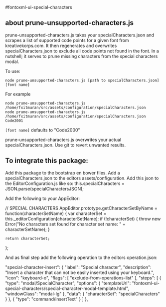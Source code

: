 #fontoxml-ui-special-characters

## about prune-unsupported-characters.js
prune-unsupported-characters.js takes your specialCharacters.json and scrapes a list of supported code points for a given font from kreativekorps.com. It then regenerates and overwrites specialCharacters.json to exclude all code points not found in the font. In a nutshell; it serves to prune missing characters from the special characters modal.

To use:
```
node prune-unsupported-characters.js [path to specialCharacters.json] [font name]
```

For example
```
node prune-unsupported-characters.js /home/fxitmuran/src/assets/configuration/specialCharacters.json
node prune-unsupported-characters.js /home/fxitmuran/src/assets/configuration/specialCharacters.json Code2001
```

`[font name]` defaults to "Code2000"

prune-unsupported-characters.js overwrites your actual specialCharacters.json. Use git to revert unwanted results.

## To integrate this package:

Add this package to the bootstrap en bower files.
Add a specialCharacters.json to the editors assets/configuration.
Add this json to the EditorConfiguration.js like so: this.specialCharacters = JSON.parse(specialCharactersJSON);

Add the following to your AppEditor:

// SPECIAL CHARACTERS
AppEditor.prototype.getCharacterSetByName = function(characterSetName) {
	var characterSet = this._editorConfiguration[characterSetName];
	if (!characterSet) {
		throw new Error("No characters set found for character set name: " + characterSetName);
	}

	return characterSet;
};

And as final step add the following operation to the editors operation.json:

"special-character-insert": {
	"label": "Special character",
	"description": "Insert a character that can not be easily inserted using your keyboard.",
	"icon": "keyboard-o",
	"flags": [
		"exclude-from-operations-list"
	],
	"steps": [
		{
			"type": "modal/SpecialCharacter",
			"options": {
				"templateUrl": "fontoxml-ui-special-characters/special-character-modal-template.html",
				"windowClass": "modal-lg"
			},
			"data": {
				"characterSet": "specialCharacters"
			}
		},
		{
			"type": "command/insertText"
		}
	]
},
